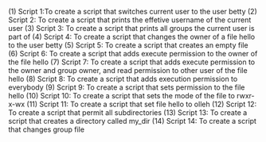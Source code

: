 (1) Script 1:To create a script that switches current user to the user betty
(2) Script 2: To create a script that prints the effetive username of the current user
(3) Script 3: To create a script that prints all groups the current user is part of
(4) Script 4: To create a script that changes the owner of a file hello to the user betty
(5) Script 5: To create a script that creates an empty file
(6) Script 6: To create a script that adds execute permission to the owner of  the file hello
(7) Script 7: To create a script that adds execute permission to the owner and group owner, and read permission to other user of the file hello
(8) Script 8: To create a script that adds execution permission to everybody
(9) Script 9: To create a script that sets permission to the file hello
(10) Script 10: To create a script that sets the mode of the file to rwxr-x-wx
(11) Script 11: To create a script that set file hello to olleh
(12) Script 12: To create a script that permit all subdirectories
(13) Script 13: To create a script that creates a directory called my_dir
(14) Script 14: To create a script that changes group file 

